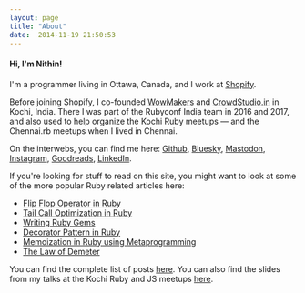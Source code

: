 ```yaml
---
layout: page
title: "About"
date:  2014-11-19 21:50:53
---
```


#### Hi, I'm Nithin!

I'm a programmer living in Ottawa, Canada,
and I work at [Shopify](https://www.shopify.com/).

Before joining Shopify, I co-founded
[WowMakers](http://www.wowmakers.com/) and
[CrowdStudio.in](https://www.crowdstudio.in/)
in Kochi, India.
There I was part of the Rubyconf India team in 2016 and 2017,
and also used to help organize the Kochi Ruby meetups &mdash;
and the Chennai.rb meetups when I lived in Chennai.

On the interwebs, you can find me here:
[Github](http://github.com/nithinbekal),
[Bluesky](https://bsky.app/profile/nithinbekal.bsky.social),
[Mastodon](https://ruby.social/@nithinbekal),
[Instagram](https://www.instagram.com/nithinbekal),
[Goodreads](https://www.goodreads.com/user/show/1059476-nithin-bekal),
[LinkedIn](https://www.linkedin.com/in/nithinbekal).

If you're looking for stuff to read on this site,
you might want to look at some of the more popular Ruby related articles here:

- [Flip Flop Operator in Ruby](/posts/ruby-flip-flop)
- [Tail Call Optimization in Ruby](/posts/ruby-tco)
- [Writing Ruby Gems](/posts/writing-gems)
- [Decorator Pattern in Ruby](/posts/ruby-decorators)
- [Memoization in Ruby using Metaprogramming](/posts/ruby-memoization)
- [The Law of Demeter](/posts/demeter)

You can find the complete list of posts [here](/).
You can also find the slides from my talks at the Kochi Ruby and JS meetups [here](/slides/).
